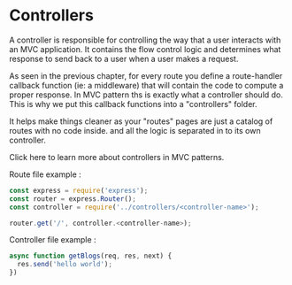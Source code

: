 
# Controllers

A controller is responsible for controlling the way that a user interacts with an MVC application. It contains the flow control logic and determines what response to send back to a user when a user makes a request.

As seen in the previous chapter, for every route you define a route-handler callback function (ie: a middleware) that will contain the code to compute a proper response.
In MVC pattern ths is exactly what a controller should do.
This is why we put this callback functions into a "controllers" folder.

It helps make things cleaner as your "routes" pages are just a catalog of routes with no code inside. and all the logic is separated in to its own controller.

Click here to learn more about controllers in MVC patterns.

Route file example :

```Javascript
const express = require('express');
const router = express.Router();
const controller = require('../controllers/<controller-name>');

router.get('/', controller.<controller-name>);
```

Controller file example : 

```Javascript
async function getBlogs(req, res, next) {
  res.send('hello world');
})
```
